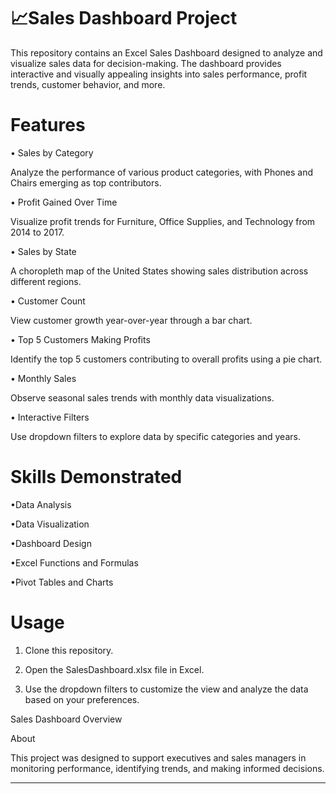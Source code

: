 # 📈Sales Dashboard Project

This repository contains an Excel Sales Dashboard designed to analyze and visualize sales data for decision-making. The dashboard provides interactive and visually appealing insights into sales performance, profit trends, customer behavior, and more.

# Features

• Sales by Category

Analyze the performance of various product categories, with Phones and Chairs emerging as top contributors.

• Profit Gained Over Time

Visualize profit trends for Furniture, Office Supplies, and Technology from 2014 to 2017.

• Sales by State

A choropleth map of the United States showing sales distribution across different regions.

• Customer Count

View customer growth year-over-year through a bar chart.

• Top 5 Customers Making Profits

Identify the top 5 customers contributing to overall profits using a pie chart.

• Monthly Sales

Observe seasonal sales trends with monthly data visualizations.

• Interactive Filters

Use dropdown filters to explore data by specific categories and years.


# Skills Demonstrated

•Data Analysis

•Data Visualization

•Dashboard Design

•Excel Functions and Formulas

•Pivot Tables and Charts


# Usage

1. Clone this repository.


2. Open the SalesDashboard.xlsx file in Excel.


3. Use the dropdown filters to customize the view and analyze the data based on your preferences.


Sales Dashboard Overview

About

This project was designed to support executives and sales managers in monitoring performance, identifying trends, and making informed decisions.


---


